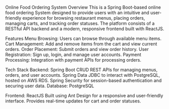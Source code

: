 Online Food Ordering System
Overview This is a Spring Boot-based online food ordering System designed to provide users with an intuitive and user-friendly experience for browsing restaurant menus, placing orders, managing carts, and tracking order statuses. The platform consists of a RESTful API backend and a modern, responsive frontend built with ReactJS.

Features Menu Browsing: 
Users can browse through available menu items. Cart Management: Add and remove items from the cart and view current orders. Order Placement: Submit orders and view order history. User Registration: Sign up, login, and manage user accounts. Payment Processing: Integration with payment APIs for processing orders.

Tech Stack Backend: Spring Boot
CRUD REST APIs for managing menus, orders, and user accounts. Spring Data JDBC to interact with PostgreSQL, hosted on AWS RDS. Spring Security for session-based authentication and securing user data. Database: PostgreSQL

Frontend: ReactJS
Built using Ant Design for a responsive and user-friendly interface. Provides real-time updates for cart and order statuses.
